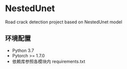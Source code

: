 # NestedUnet
Road crack detection project based on NestedUnet model

## 环境配置
* Python 3.7
* Pytorch >= 1.7.0
* 依赖库参照各模块内 requirements.txt


